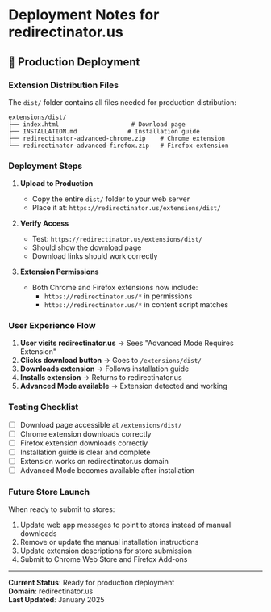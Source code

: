 # Deployment Notes for redirectinator.us

## 🚀 Production Deployment

### Extension Distribution Files
The `dist/` folder contains all files needed for production distribution:

```
extensions/dist/
├── index.html                    # Download page
├── INSTALLATION.md              # Installation guide
├── redirectinator-advanced-chrome.zip    # Chrome extension
└── redirectinator-advanced-firefox.zip   # Firefox extension
```

### Deployment Steps

1. **Upload to Production**
   - Copy the entire `dist/` folder to your web server
   - Place it at: `https://redirectinator.us/extensions/dist/`

2. **Verify Access**
   - Test: `https://redirectinator.us/extensions/dist/`
   - Should show the download page
   - Download links should work correctly

3. **Extension Permissions**
   - Both Chrome and Firefox extensions now include:
     - `https://redirectinator.us/*` in permissions
     - `https://redirectinator.us/*` in content script matches

### User Experience Flow

1. **User visits redirectinator.us** → Sees "Advanced Mode Requires Extension"
2. **Clicks download button** → Goes to `/extensions/dist/`
3. **Downloads extension** → Follows installation guide
4. **Installs extension** → Returns to redirectinator.us
5. **Advanced Mode available** → Extension detected and working

### Testing Checklist

- [ ] Download page accessible at `/extensions/dist/`
- [ ] Chrome extension downloads correctly
- [ ] Firefox extension downloads correctly
- [ ] Installation guide is clear and complete
- [ ] Extension works on redirectinator.us domain
- [ ] Advanced Mode becomes available after installation

### Future Store Launch

When ready to submit to stores:
1. Update web app messages to point to stores instead of manual downloads
2. Remove or update the manual installation instructions
3. Update extension descriptions for store submission
4. Submit to Chrome Web Store and Firefox Add-ons

---

**Current Status**: Ready for production deployment  
**Domain**: redirectinator.us  
**Last Updated**: January 2025

